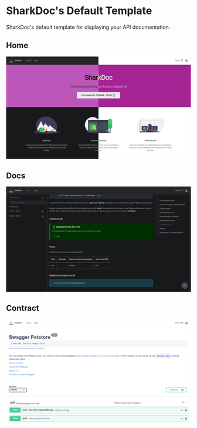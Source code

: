 # SharkDoc's Default Template

SharkDoc's default template for displaying your API documentation.

## Home
![Home preview](./assets/Home.png "Showing home screen.")

## Docs
![Docs preview](./assets/Docs.png "Descibre ur won API.")

## Contract
![Contract preview](./assets/Contract.png "Render contract API.")
